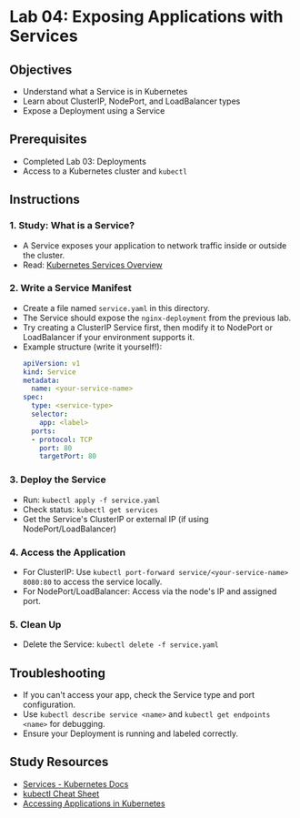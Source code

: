 # Lab 04: Exposing Applications with Services

## Objectives
- Understand what a Service is in Kubernetes
- Learn about ClusterIP, NodePort, and LoadBalancer types
- Expose a Deployment using a Service

## Prerequisites
- Completed Lab 03: Deployments
- Access to a Kubernetes cluster and `kubectl`

## Instructions

### 1. Study: What is a Service?
- A Service exposes your application to network traffic inside or outside the cluster.
- Read: [Kubernetes Services Overview](https://kubernetes.io/docs/concepts/services-networking/service/)

### 2. Write a Service Manifest
- Create a file named `service.yaml` in this directory.
- The Service should expose the `nginx-deployment` from the previous lab.
- Try creating a ClusterIP Service first, then modify it to NodePort or LoadBalancer if your environment supports it.
- Example structure (write it yourself!):
  ```yaml
  apiVersion: v1
  kind: Service
  metadata:
    name: <your-service-name>
  spec:
    type: <service-type>
    selector:
      app: <label>
    ports:
    - protocol: TCP
      port: 80
      targetPort: 80
  ```

### 3. Deploy the Service
- Run: `kubectl apply -f service.yaml`
- Check status: `kubectl get services`
- Get the Service's ClusterIP or external IP (if using NodePort/LoadBalancer)

### 4. Access the Application
- For ClusterIP: Use `kubectl port-forward service/<your-service-name> 8080:80` to access the service locally.
- For NodePort/LoadBalancer: Access via the node's IP and assigned port.

### 5. Clean Up
- Delete the Service: `kubectl delete -f service.yaml`

## Troubleshooting
- If you can't access your app, check the Service type and port configuration.
- Use `kubectl describe service <name>` and `kubectl get endpoints <name>` for debugging.
- Ensure your Deployment is running and labeled correctly.

## Study Resources
- [Services - Kubernetes Docs](https://kubernetes.io/docs/concepts/services-networking/service/)
- [kubectl Cheat Sheet](https://kubernetes.io/docs/reference/kubectl/cheatsheet/)
- [Accessing Applications in Kubernetes](https://kubernetes.io/docs/tasks/access-application-cluster/) 